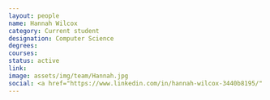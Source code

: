 ```yaml
---
layout: people
name: Hannah Wilcox
category: Current student
designation: Computer Science
degrees: 
courses: 
status: active
link: 
image: assets/img/team/Hannah.jpg
social: <a href="https://www.linkedin.com/in/hannah-wilcox-3440b8195/" target="_blank"><i class="icofont-linkedin"></i></a><a href="mailto:hiwilcox@buffalo.edu" target="_blank"><i class="icofont-email"></i></a>
---
```


